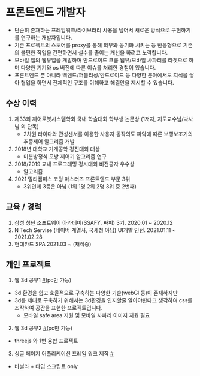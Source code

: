 # 프론트엔드 개발자
* 단순히 존재하는 프레임워크/라이브러리 사용을 넘어서 새로운 방식으로 구현하기를 연구하는 개발자입니다.
* 기존 프로젝트의 스토어를 proxy를 통해 외부와 동기화 시키는 등 반응형으로 기존의 불편한 작업을 간편하면서 실수를 줄이는 개선을 하려고 노력합니다.
* 모바일 앱의 웹뷰앱을 개발하며 안드로이드 크롬 웹뷰/모바일 사파리를 타겟으로 하며 다양한 기기와 os 버전에 따른 이슈를 처리한 경험이 있습니다.
* 프론트엔드 뿐 아니라 백엔드/퍼블리싱/안드로이드 등 다양한 분야에서도 지식을 쌓아 협업을 하면서 전체적인 구조를 이해하고 해결안을 제시할 수 있습니다.

## 수상 이력
1. 제33회 제어로봇시스템학회 국내 학술대회 학부생 논문상 (1저자, 지도교수님/박사님 외 단독)
    - 2차원 라이다와 관성센서를 이용한 사용자 동작의도 파악에 따른 보행보조기의 추종제어 알고리즘 개발
2. 2018년 대학교 기계공학 경진대회 대상
    - 미분방정식 모방 제어기 알고리즘 연구
3. 2018/2019 교내 프로그래밍 경시대회 비전공자 우수상
    - 알고리즘
4. 2021 멀티캠퍼스 코딩 마스터즈 프론트엔드 부문 3위
    -  3위인데 3등은 아님 (1위 1명 2위 2명 3위 중 2번째)

## 교육 / 경력
1. 삼성 청년 소프트웨어 아카데미(SSAFY, 싸피) 3기. 2020.01 ~ 2020.12
2. N Tech Servise (네이버 계열사, 국세청 아님) UI개발 인턴. 2021.01.11 ~ 2021.02.28
3. 현대카드 SPA 2021.03 ~   (재직중)

## 개인 프로젝트
1. 웹 3d 공부1 [#](https://dororodoroddo.github.io/list)(pc만 가능)
* 3d 환경을 쉽고 효율적으로 구축하는 다양한 기술(webGl 등)이 존재하지만 
* 3d를 제대로 구축하기 위해서는 3d환경을 인지할줄 알아야한다고 생각하여 css를 조작하여 공간을 표현한 프로젝트입니다.
    * 모바일 safe area 지원 및 모바일 사파리 이미지 지원 필요
2. 웹 3d 공부2 [#](https://dororodoroddo.github.io/three.html)(pc만 가능)
* threejs 와 1번 융합 프로젝트
3. 싱글 페이지 어플리케이션 프레임 워크 제작 [#](https://github.com/dororodoroddo/annyeong-js)
* 바닐라 + 타입 스크립트 only
